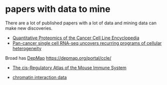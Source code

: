 # papers with data to mine

There are a lot of published papers with a lot of data and mining data can make new discoveries.

* [Quantitative Proteomics of the Cancer Cell Line Encyclopedia](https://www.cell.com/cell/fulltext/S0092-8674(19)31385-6)
* [Pan-cancer single cell RNA-seq uncovers recurring programs of cellular heterogeneity](https://www.biorxiv.org/content/10.1101/807552v1.full)

Broad has [DepMap](https://depmap.org/portal/)
https://depmap.org/portal/ccle/

* [The cis-Regulatory Atlas of the Mouse Immune System](https://www.cell.com/cell/fulltext/S0092-8674(18)31650-7)

* [chromatin interaction data](http://promoter.bx.psu.edu/hi-c/)
